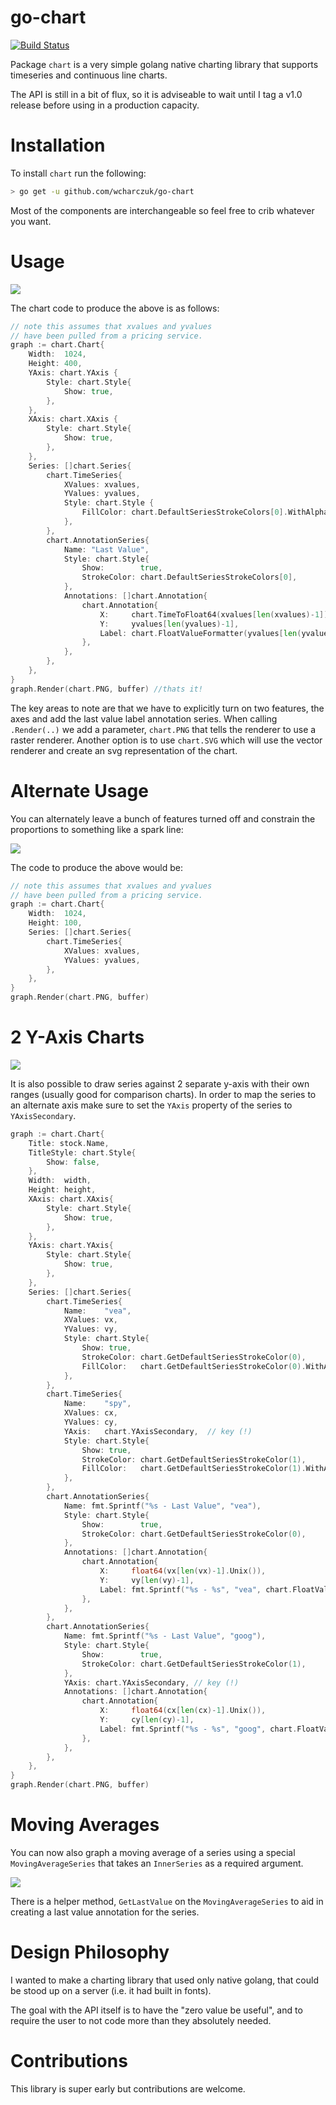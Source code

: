 go-chart
========
[![Build Status](https://travis-ci.org/wcharczuk/go-chart.svg?branch=master)](https://travis-ci.org/wcharczuk/go-chart)

Package `chart` is a very simple golang native charting library that supports timeseries and continuous
line charts. 

The API is still in a bit of flux, so it is adviseable to wait until I tag a v1.0 release before using
in a production capacity.

# Installation

To install `chart` run the following:

```bash
> go get -u github.com/wcharczuk/go-chart
```

Most of the components are interchangeable so feel free to crib whatever you want. 

# Usage 

 ![](https://raw.githubusercontent.com/wcharczuk/go-chart/master/images/goog_ltm.png)


The chart code to produce the above is as follows:

```go
// note this assumes that xvalues and yvalues
// have been pulled from a pricing service.
graph := chart.Chart{
    Width:  1024,
    Height: 400,
    YAxis: chart.YAxis {
        Style: chart.Style{
            Show: true,
        },
    },
    XAxis: chart.XAxis {
        Style: chart.Style{
            Show: true,
        },
    },
    Series: []chart.Series{
        chart.TimeSeries{
            XValues: xvalues,
            YValues: yvalues,
            Style: chart.Style {
                FillColor: chart.DefaultSeriesStrokeColors[0].WithAlpha(64),
            },
        },
        chart.AnnotationSeries{
            Name: "Last Value",
            Style: chart.Style{
                Show:        true,
                StrokeColor: chart.DefaultSeriesStrokeColors[0],
            },
            Annotations: []chart.Annotation{
                chart.Annotation{
                    X:     chart.TimeToFloat64(xvalues[len(xvalues)-1]),
                    Y:     yvalues[len(yvalues)-1],
                    Label: chart.FloatValueFormatter(yvalues[len(yvalues)-1]),
                },
            },
        },
    },
}
graph.Render(chart.PNG, buffer) //thats it!
```

The key areas to note are that we have to explicitly turn on two features, the axes and add the last value label annotation series. When calling `.Render(..)` we add a parameter, `chart.PNG` that tells the renderer to use a raster renderer. Another option is to use `chart.SVG` which will use the vector renderer and create an svg representation of the chart. 

# Alternate Usage

You can alternately leave a bunch of features turned off and constrain the proportions to something like a spark line:

 ![](https://raw.githubusercontent.com/wcharczuk/go-chart/master/images/tvix_ltm.png)

The code to produce the above would be:

```go
// note this assumes that xvalues and yvalues
// have been pulled from a pricing service.
graph := chart.Chart{
    Width:  1024,
    Height: 100,
    Series: []chart.Series{
        chart.TimeSeries{
            XValues: xvalues,
            YValues: yvalues,
        },
    },
}
graph.Render(chart.PNG, buffer)
```

# 2 Y-Axis Charts 

 ![](https://raw.githubusercontent.com/wcharczuk/go-chart/master/images/two_axis.png)

It is also possible to draw series against 2 separate y-axis with their own ranges (usually good for comparison charts).
In order to map the series to an alternate axis make sure to set the `YAxis` property of the series to `YAxisSecondary`.

```go
graph := chart.Chart{
    Title: stock.Name,
    TitleStyle: chart.Style{
        Show: false,
    },
    Width:  width,
    Height: height,
    XAxis: chart.XAxis{
        Style: chart.Style{
            Show: true,
        },
    },
    YAxis: chart.YAxis{
        Style: chart.Style{
            Show: true,
        },
    },
    Series: []chart.Series{
        chart.TimeSeries{
            Name:    "vea",
            XValues: vx,
            YValues: vy,
            Style: chart.Style{
                Show: true,
                StrokeColor: chart.GetDefaultSeriesStrokeColor(0),
                FillColor:   chart.GetDefaultSeriesStrokeColor(0).WithAlpha(64),
            },
        },
        chart.TimeSeries{
            Name:    "spy",
            XValues: cx,
            YValues: cy,
            YAxis:   chart.YAxisSecondary,  // key (!)
            Style: chart.Style{
                Show: true,
                StrokeColor: chart.GetDefaultSeriesStrokeColor(1),
                FillColor:   chart.GetDefaultSeriesStrokeColor(1).WithAlpha(64),
            },
        },
        chart.AnnotationSeries{
            Name: fmt.Sprintf("%s - Last Value", "vea"),
            Style: chart.Style{
                Show:        true,
                StrokeColor: chart.GetDefaultSeriesStrokeColor(0),
            },
            Annotations: []chart.Annotation{
                chart.Annotation{
                    X:     float64(vx[len(vx)-1].Unix()),
                    Y:     vy[len(vy)-1],
                    Label: fmt.Sprintf("%s - %s", "vea", chart.FloatValueFormatter(vy[len(vy)-1])),
                },
            },
        },
        chart.AnnotationSeries{
            Name: fmt.Sprintf("%s - Last Value", "goog"),
            Style: chart.Style{
                Show:        true,
                StrokeColor: chart.GetDefaultSeriesStrokeColor(1),
            },
            YAxis: chart.YAxisSecondary, // key (!)
            Annotations: []chart.Annotation{
                chart.Annotation{
                    X:     float64(cx[len(cx)-1].Unix()),
                    Y:     cy[len(cy)-1],
                    Label: fmt.Sprintf("%s - %s", "goog", chart.FloatValueFormatter(cy[len(cy)-1])),
                },
            },
        },
    },
}
graph.Render(chart.PNG, buffer)
```

# Moving Averages

You can now also graph a moving average of a series using a special `MovingAverageSeries` that takes an `InnerSeries` as a required argument.

 ![](https://raw.githubusercontent.com/wcharczuk/go-chart/master/images/ma_goog_ltm.png)
 
 There is a helper method, `GetLastValue` on the `MovingAverageSeries` to aid in creating a last value annotation for the series.

# Design Philosophy

I wanted to make a charting library that used only native golang, that could be stood up on a server (i.e. it had built in fonts).

The goal with the API itself is to have the "zero value be useful", and to require the user to not code more than they absolutely needed.

# Contributions

This library is super early but contributions are welcome.

